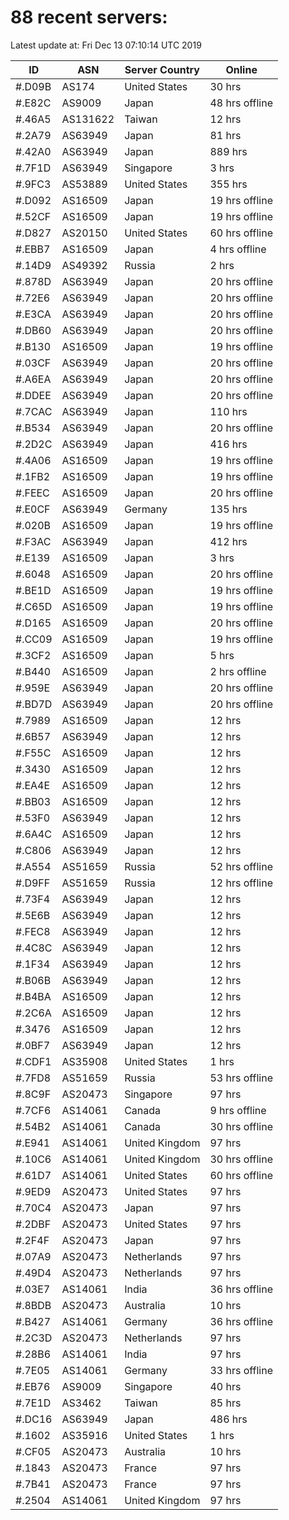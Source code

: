 # 88 recent servers:

Latest update at: Fri Dec 13 07:10:14 UTC 2019

| ID | ASN | Server Country | Online |
| -- | --- | -------------- | ------ |
| #.D09B | AS174 | United States | 30 hrs |
| #.E82C | AS9009 | Japan | 48 hrs offline |
| #.46A5 | AS131622 | Taiwan | 12 hrs |
| #.2A79 | AS63949 | Japan | 81 hrs |
| #.42A0 | AS63949 | Japan | 889 hrs |
| #.7F1D | AS63949 | Singapore | 3 hrs |
| #.9FC3 | AS53889 | United States | 355 hrs |
| #.D092 | AS16509 | Japan | 19 hrs offline |
| #.52CF | AS16509 | Japan | 19 hrs offline |
| #.D827 | AS20150 | United States | 60 hrs offline |
| #.EBB7 | AS16509 | Japan | 4 hrs offline |
| #.14D9 | AS49392 | Russia | 2 hrs |
| #.878D | AS63949 | Japan | 20 hrs offline |
| #.72E6 | AS63949 | Japan | 20 hrs offline |
| #.E3CA | AS63949 | Japan | 20 hrs offline |
| #.DB60 | AS63949 | Japan | 20 hrs offline |
| #.B130 | AS16509 | Japan | 19 hrs offline |
| #.03CF | AS63949 | Japan | 20 hrs offline |
| #.A6EA | AS63949 | Japan | 20 hrs offline |
| #.DDEE | AS63949 | Japan | 20 hrs offline |
| #.7CAC | AS63949 | Japan | 110 hrs |
| #.B534 | AS63949 | Japan | 20 hrs offline |
| #.2D2C | AS63949 | Japan | 416 hrs |
| #.4A06 | AS16509 | Japan | 19 hrs offline |
| #.1FB2 | AS16509 | Japan | 19 hrs offline |
| #.FEEC | AS16509 | Japan | 20 hrs offline |
| #.E0CF | AS63949 | Germany | 135 hrs |
| #.020B | AS16509 | Japan | 19 hrs offline |
| #.F3AC | AS63949 | Japan | 412 hrs |
| #.E139 | AS16509 | Japan | 3 hrs |
| #.6048 | AS16509 | Japan | 20 hrs offline |
| #.BE1D | AS16509 | Japan | 19 hrs offline |
| #.C65D | AS16509 | Japan | 19 hrs offline |
| #.D165 | AS16509 | Japan | 20 hrs offline |
| #.CC09 | AS16509 | Japan | 19 hrs offline |
| #.3CF2 | AS16509 | Japan | 5 hrs |
| #.B440 | AS16509 | Japan | 2 hrs offline |
| #.959E | AS63949 | Japan | 20 hrs offline |
| #.BD7D | AS63949 | Japan | 20 hrs offline |
| #.7989 | AS16509 | Japan | 12 hrs |
| #.6B57 | AS63949 | Japan | 12 hrs |
| #.F55C | AS16509 | Japan | 12 hrs |
| #.3430 | AS16509 | Japan | 12 hrs |
| #.EA4E | AS16509 | Japan | 12 hrs |
| #.BB03 | AS16509 | Japan | 12 hrs |
| #.53F0 | AS63949 | Japan | 12 hrs |
| #.6A4C | AS16509 | Japan | 12 hrs |
| #.C806 | AS63949 | Japan | 12 hrs |
| #.A554 | AS51659 | Russia | 52 hrs offline |
| #.D9FF | AS51659 | Russia | 12 hrs offline |
| #.73F4 | AS63949 | Japan | 12 hrs |
| #.5E6B | AS63949 | Japan | 12 hrs |
| #.FEC8 | AS63949 | Japan | 12 hrs |
| #.4C8C | AS63949 | Japan | 12 hrs |
| #.1F34 | AS63949 | Japan | 12 hrs |
| #.B06B | AS63949 | Japan | 12 hrs |
| #.B4BA | AS16509 | Japan | 12 hrs |
| #.2C6A | AS16509 | Japan | 12 hrs |
| #.3476 | AS16509 | Japan | 12 hrs |
| #.0BF7 | AS63949 | Japan | 12 hrs |
| #.CDF1 | AS35908 | United States | 1 hrs |
| #.7FD8 | AS51659 | Russia | 53 hrs offline |
| #.8C9F | AS20473 | Singapore | 97 hrs |
| #.7CF6 | AS14061 | Canada | 9 hrs offline |
| #.54B2 | AS14061 | Canada | 30 hrs offline |
| #.E941 | AS14061 | United Kingdom | 97 hrs |
| #.10C6 | AS14061 | United Kingdom | 30 hrs offline |
| #.61D7 | AS14061 | United States | 60 hrs offline |
| #.9ED9 | AS20473 | United States | 97 hrs |
| #.70C4 | AS20473 | Japan | 97 hrs |
| #.2DBF | AS20473 | United States | 97 hrs |
| #.2F4F | AS20473 | Japan | 97 hrs |
| #.07A9 | AS20473 | Netherlands | 97 hrs |
| #.49D4 | AS20473 | Netherlands | 97 hrs |
| #.03E7 | AS14061 | India | 36 hrs offline |
| #.8BDB | AS20473 | Australia | 10 hrs |
| #.B427 | AS14061 | Germany | 36 hrs offline |
| #.2C3D | AS20473 | Netherlands | 97 hrs |
| #.28B6 | AS14061 | India | 97 hrs |
| #.7E05 | AS14061 | Germany | 33 hrs offline |
| #.EB76 | AS9009 | Singapore | 40 hrs |
| #.7E1D | AS3462 | Taiwan | 85 hrs |
| #.DC16 | AS63949 | Japan | 486 hrs |
| #.1602 | AS35916 | United States | 1 hrs |
| #.CF05 | AS20473 | Australia | 10 hrs |
| #.1843 | AS20473 | France | 97 hrs |
| #.7B41 | AS20473 | France | 97 hrs |
| #.2504 | AS14061 | United Kingdom | 97 hrs |

